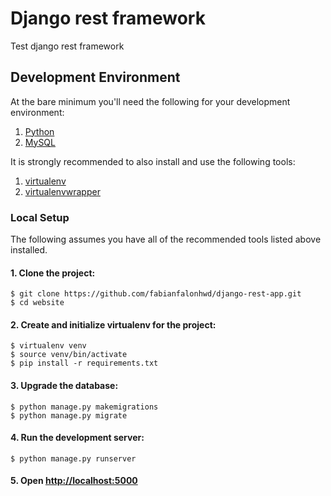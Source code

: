 # Django rest framework

Test django rest framework

## Development Environment

At the bare minimum you'll need the following for your development environment:

1. [Python](http://www.python.org/)
2. [MySQL](http://www.mysql.com/)

It is strongly recommended to also install and use the following tools:

1. [virtualenv](https://python-guide.readthedocs.org/en/latest/dev/virtualenvs/#virtualenv)
2. [virtualenvwrapper](https://python-guide.readthedocs.org/en/latest/dev/virtualenvs/#virtualenvwrapper)

### Local Setup

The following assumes you have all of the recommended tools listed above installed.

#### 1. Clone the project:

    $ git clone https://github.com/fabianfalonhwd/django-rest-app.git
    $ cd website

#### 2. Create and initialize virtualenv for the project:

    $ virtualenv venv
    $ source venv/bin/activate
    $ pip install -r requirements.txt

#### 3. Upgrade the database:

    $ python manage.py makemigrations
    $ python manage.py migrate

#### 4. Run the development server:

    $ python manage.py runserver


#### 5. Open [http://localhost:5000](http://localhost:8000)

